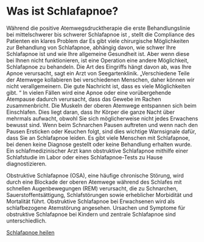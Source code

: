 <h1>Was ist Schlafapnoe?</h1>
<p>W&auml;hrend die positive Atemwegsdrucktherapie die erste Behandlungslinie bei mittelschwerer bis schwerer Schlafapnoe ist , stellt die Compliance des Patienten ein klares Problem dar Es gibt viele chirurgische M&ouml;glichkeiten zur Behandlung von Schlafapnoe, abh&auml;ngig davon, wie schwer Ihre Schlafapnoe ist und wie Ihre allgemeine Gesundheit ist. Aber wenn diese bei Ihnen nicht funktionieren, ist eine Operation eine andere M&ouml;glichkeit, Schlafapnoe zu behandeln. Die Art des Eingriffs h&auml;ngt davon ab, was Ihre Apnoe verursacht, sagt ein Arzt von Seegartenklinik. &bdquo;Verschiedene Teile der Atemwege kollabieren bei verschiedenen Menschen, daher k&ouml;nnen wir nicht verallgemeinern. Die gute Nachricht ist, dass es viele M&ouml;glichkeiten gibt. &ldquo; In vielen F&auml;llen wird eine Apnoe oder eine vor&uuml;bergehende Atempause dadurch verursacht, dass das Gewebe im Rachen zusammenbricht. Die Muskeln der oberen Atemwege entspannen sich beim Einschlafen. Dies liegt daran, dass Ihr K&ouml;rper die ganze Nacht &uuml;ber mehrmals aufwacht, obwohl Sie sich m&ouml;glicherweise nicht jedes Erwachens bewusst sind. Wenn beim Schnarchen Pausen auftreten und wenn nach den Pausen Ersticken oder Keuchen folgt, sind dies wichtige Warnsignale daf&uuml;r, dass Sie an Schlafapnoe leiden. Es gibt viele Menschen mit Schlafapnoe, bei denen keine Diagnose gestellt oder keine Behandlung erhalten wurde. Ein schlafmedizinischer Arzt kann obstruktive Schlafapnoe mithilfe einer Schlafstudie im Labor oder eines Schlafapnoe-Tests zu Hause diagnostizieren.</p>
<p>Obstruktive Schlafapnoe (OSA), eine h&auml;ufige chronische St&ouml;rung, wird durch eine Blockade der oberen Atemwege w&auml;hrend des Schlafes mit schnellen Augenbewegungen (REM) verursacht, die zu Schnarchen, Sauerstoffents&auml;ttigung, Schlafst&ouml;rungen sowie erheblicher Morbidit&auml;t und Mortalit&auml;t f&uuml;hrt. Obstruktive Schlafapnoe bei Erwachsenen wird als schlafbezogene Atemst&ouml;rung angesehen. Ursachen und Symptome f&uuml;r obstruktive Schlafapnoe bei Kindern und zentrale Schlafapnoe sind unterschiedlich.</p>
<p><a href="https://schlafapnoe.de/">Schlafapnoe heilen</a></p>
